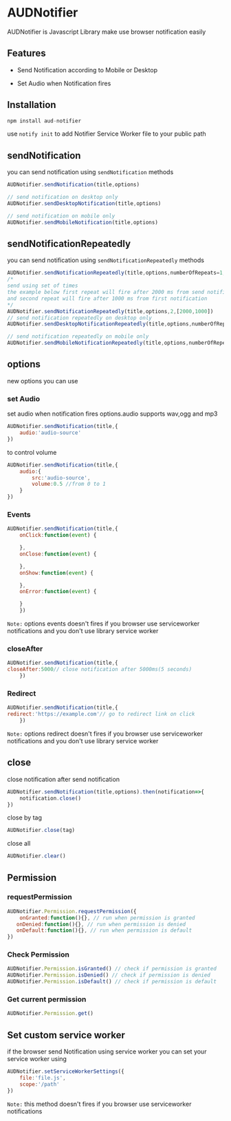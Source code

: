 # AUDNotifier

AUDNotifier is Javascript Library make use browser notification easily

## Features

- Send Notification according to Mobile or Desktop

- Set Audio when Notification fires

## Installation

```Javascript
npm install aud-notifier
```

use `notify init` to add  Notifier Service Worker file to your public path

## sendNotification

you can send notification using `sendNotification` methods

```JavaScript
AUDNotifier.sendNotification(title,options)

// send notification on desktop only
AUDNotifier.sendDesktopNotification(title,options)

// send notification on mobile only
AUDNotifier.sendMobileNotification(title,options)
```

## sendNotificationRepeatedly

you can send notification using `sendNotificationRepeatedly` methods

```JavaScript
AUDNotifier.sendNotificationRepeatedly(title,options,numberOfRepeats=1,repeatAfter=1000)
/*
send using set of times
the example below first repeat will fire after 2000 ms from send notification
and second repeat will fire after 1000 ms from first notification
*/
AUDNotifier.sendNotificationRepeatedly(title,options,2,[2000,1000])
// send notification repeatedly on desktop only
AUDNotifier.sendDesktopNotificationRepeatedly(title,options,numberOfRepeats=1,repeatAfter=1000)

// send notification repeatedly on mobile only
AUDNotifier.sendMobileNotificationRepeatedly(title,options,numberOfRepeats=1,repeatAfter=1000)
```

## options

new options you can use

### set Audio

set audio when notification fires
options.audio supports wav,ogg and mp3

```Javascript
AUDNotifier.sendNotification(title,{
    audio:'audio-source'
})

```

to control volume

```Javascript
AUDNotifier.sendNotification(title,{
    audio:{
        src:'audio-source',
        volume:0.5 //from 0 to 1
    }
})

```

### Events

```Javascript
AUDNotifier.sendNotification(title,{
    onClick:function(event) {

    },
    onClose:function(event) {

    },
    onShow:function(event) {

    },
    onError:function(event) {

    }
    })

```

`Note:` options events doesn't fires if you browser use serviceworker notifications and you don't use library service worker
### closeAfter

```Javascript
AUDNotifier.sendNotification(title,{
closeAfter:5000// close notification after 5000ms(5 seconds)
    })

```
### Redirect

```Javascript
AUDNotifier.sendNotification(title,{
redirect:'https://example.com'// go to redirect link on click
    })

```

`Note:` options redirect doesn't fires if you browser use serviceworker notifications and you don't use library service worker

## close

close notification after send notification

```Javascript
AUDNotifier.sendNotification(title,options).then(notification=>{
    notification.close()
})

```

close by tag

```JavaScript
AUDNotifier.close(tag)
```

close all

```JavaScript
AUDNotifier.clear()
```

## Permission

### requestPermission

```JavaScript
AUDNotifier.Permission.requestPermission({
    onGranted:function(){}, // run when permission is granted
   onDenied:function(){}, // run when permission is denied
   onDefault:function(){}, // run when permission is default
})
```

### Check Permission

```JavaScript
AUDNotifier.Permission.isGranted() // check if permission is granted
AUDNotifier.Permission.isDenied() // check if permission is denied
AUDNotifier.Permission.isDefault() // check if permission is default
```

### Get current permission

```JavaScript
AUDNotifier.Permission.get()
```

## Set custom service worker

if the browser send Notification using service worker you can set your service worker using

```JavaScript
AUDNotifier.setServiceWorkerSettings({
    file:'file.js',
    scope:'/path'
})
```
`Note:` this method doesn't fires if you browser use serviceworker notifications 